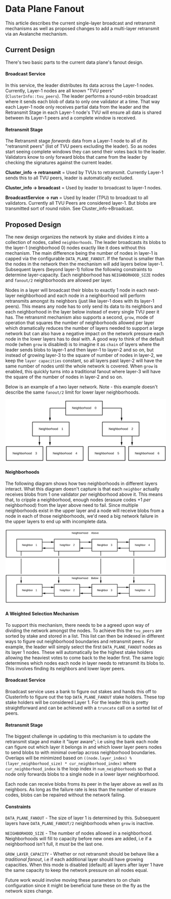 # Data Plane Fanout

This article describes the current single-layer broadcast and retransmit mechanisms as well as proposed changes to add a multi-layer retransmit via an Avalanche mechanism.

## Current Design

There's two basic parts to the current data plane's fanout design.

#### Broadcast Service

In this service, the leader distributes its data across the Layer-1 nodes. Currently, Layer-1 nodes are all known "TVU peers" (`ClusterInfo::tvu_peers`).
The leader performs a round-robin broadcast where it sends each blob of data to only one validator at a time. That way each Layer-1 node only receives partial data from the leader and
the Retransmit Stage in each Layer-1 node's TVU will ensure all data is shared between its Layer-1 peers and a complete window is received.

#### Retransmit Stage

The Retransmit stage *forwards* data from a Layer-1 node to all of _its_ "retransmit peers" (list of TVU peers excluding the leader). So as nodes start seeing complete windows they can send their votes back to the leader.
Validators know to only forward blobs that came from the leader by checking the signatures against the current leader.

**Cluster_info -> retransmit** = Used by TVUs to retransmit. Currently Layer-1 sends this to all TVU peers, leader is automatically excluded.

**Cluster_info -> broadcast** = Used by leader to broadcast to layer-1 nodes.

**BroadcastService -> run** = Used by leader (TPU) to broadcast to all validators. Currently all TVU Peers are considered layer-1. But blobs are transmitted sort of round robin. See Cluster_info->Broadcast.

## Proposed Design

The new design organizes the network by stake and divides it into a collection of nodes, called `neighborhoods`.
The leader broadcasts its blobs to the layer-1 (neighborhood 0) nodes exactly like it does without this mechanism. The main difference being the number of nodes in layer-1 is capped via the configurable `DATA_PLANE_FANOUT`. If the fanout is smaller than the nodes in the network then the mechanism will add layers below layer-1. Subsequent layers (beyond layer-1) follow the following constraints to determine layer-capacity.
Each neighborhood has `NEIGHBORHOOD_SIZE` nodes and `fanout/2` neighborhoods are allowed per layer.

Nodes in a layer will broadcast their blobs to exactly 1 node in each next-layer neighborhood and each node in a neighborhood will perform retransmits amongst its neighbors (just like layer-1 does with its layer-1 peers).
This means any node has to only send its data to its neighbors and each neighborhood in the layer below instead of every single TVU peer it has.
The retransmit mechanism also supports a second, `grow`,  mode of operation that squares the number of neighborhoods allowed per layer which dramatically reduces the number of layers needed to support a large network but can also have a negative impact on the network pressure each node in the lower layers has to deal with.
A good way to think of the default mode (when `grow` is disabled) is to imagine it as `chain` of layers where the leader sends blobs to layer-1 and then layer-1 to layer-2 and so on, but instead of growing layer-3 to the square of number of nodes in layer-2, we keep the `layer capacities` constant, so all layers past layer-2 will have the same number of nodes until the whole network is covered. When `grow` is enabled, this
quickly turns into a traditional fanout where layer-3 will have the square of the number of nodes in layer-2 and so on.

Below is an example of a two layer network. Note - this example doesn't describe the same `fanout/2` limit for lower layer neighborhoods.

<img alt="Two layer network" src="img/data-plane.svg" class="center"/>

#### Neighborhoods

The following diagram shows how two neighborhoods in different layers interact. What this diagram doesn't capture
is that each `neighbor` actually receives blobs from 1 one validator _per_ neighborhood above it. This means that, to cripple a neighborhood, enough nodes (erasure codes +1 _per_ neighborhood) from the layer above need to fail.
Since multiple neighborhoods exist in the upper layer and a node will receive blobs from a node in each of those neighborhoods, we'd need a big network failure in the upper layers to end up with incomplete data.

<img alt="Inner workings of a neighborhood" src="img/data-plane-neighborhood.svg" class="center"/>

#### A Weighted Selection Mechanism

To support this mechanism, there needs to be a agreed upon way of dividing the network amongst the nodes. To achieve this the `tvu_peers` are sorted by stake and stored in a list. This list can then be indexed in different ways to figure out neighborhood boundaries and retransmit peers.
For example, the leader will simply select the first `DATA_PLANE_FANOUT` nodes as its layer 1 nodes. These will automatically be the highest stake holders allowing the heaviest votes to come back to the leader first.
The same logic determines which nodes each node in layer needs to retransmit its blobs to. This involves finding its neighbors and lower layer peers.

#### Broadcast Service
Broadcast service uses a bank to figure out stakes and hands this off to ClusterInfo to figure out the top `DATA_PLANE_FANOUT` stake holders.
These top stake holders will be considered Layer 1. For the leader this is pretty straightforward and can be achieved with a `truncate` call on a sorted list of peers.

#### Retransmit Stage
The biggest challenge in updating to this mechanism is to update the retransmit stage and make it "layer aware"; i.e using the bank each node can figure out which layer it belongs in and which lower layer peers nodes to send blobs to with minimal overlap across neighborhood boundaries.
Overlaps will be minimized based on `((node.layer_index) % (layer_neighborhood_size) * cur_neighborhood_index)` where `cur_neighborhood_index` is the loop index in `num_neighborhoods` so that a node only forwards blobs to a single node in a lower layer neighborhood.

Each node can receive blobs froms its peer in the layer above as well as its neighbors. As long as the failure rate is less than the number of erasure codes, blobs can be repaired without the network failing.

#### Constraints

`DATA_PLANE_FANOUT` - The size of layer 1 is determined by this. Subsequent layers have `DATA_PLANE_FANOUT/2` neighborhoods when `grow` is inactive.

`NEIGHBORHOOD_SIZE` - The number of nodes allowed in a neighborhood. Neighborhoods will fill to capacity before new ones are added, i.e if a neighborhood isn't full, it _must_ be the last one.

`GROW_LAYER_CAPACITY` - Whether or not retransmit should be behave like a _traditional fanout_, i.e if each additional layer should have growing capacities. When this mode is disabled (default) all layers after layer 1 have the same capacity to keep the network pressure on all nodes equal.

Future work would involve moving these parameters to on chain configuration since it might be beneficial tune these on the fly as the network sizes change.

